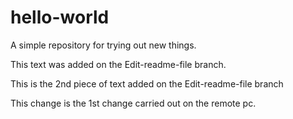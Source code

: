 # hello-world
A simple repository for trying out new things. 

This text was added on the Edit-readme-file branch. 

This is the 2nd piece of text added on the Edit-readme-file branch

This change is the 1st change carried out on the remote pc. 
